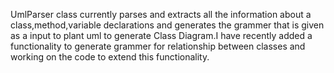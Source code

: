 UmlParser class currently parses and extracts all the information about a class,method,variable declarations and generates the grammer that is given  as a input to plant uml to generate Class Diagram.I have recently added a functionality to generate grammer for relationship between classes and working on the code to extend this functionality.

